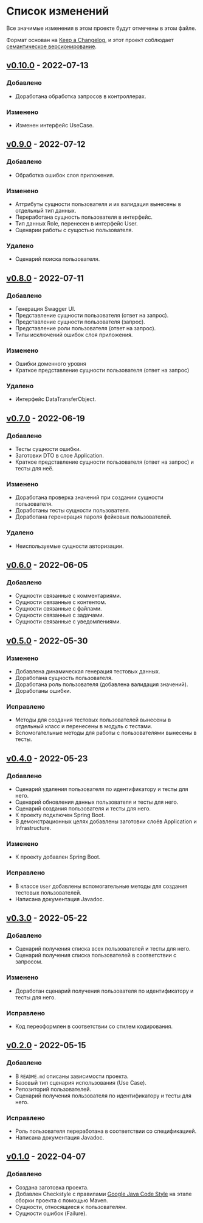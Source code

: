 # Список изменений
Все значимые изменения в этом проекте будут отмечены в этом файле.

Формат основан на [Keep a Changelog](https://keepachangelog.com/ru/1.0.0/),
и этот проект соблюдает [семантическое версионирование](https://semver.org/spec/v2.0.0.html).

## [v0.10.0] - 2022-07-13

### Добавлено
- Доработана обработка запросов в контроллерах.

### Изменено
- Изменен интерфейс UseCase.

## [v0.9.0] - 2022-07-12

### Добавлено
- Обработка ошибок слоя приложения.

### Изменено
- Аттрибуты сущности пользователя и их валидация вынесены в отдельный тип данных.
- Переработана сущность пользователя в интерфейс.
- Тип данных Role, перенесен в интерфейс User.
- Сценарии работы с сущостью пользователя.

### Удалено
- Сценарий поиска пользователя.


## [v0.8.0] - 2022-07-11

### Добавлено
- Генерация Swagger UI.
- Представление сущности пользователя (ответ на запрос).
- Представление сущности пользователя (запрос).
- Представление роли пользователя (ответ на запрос).
- Типы исключений ошибок слоя приложения.

### Изменено
- Ошибки доменного уровня
- Краткое представление сущности пользователя (ответ на запрос)

### Удалено
- Интерфейс DataTransferObject<EntityT>.


## [v0.7.0] - 2022-06-19

### Добавлено
- Тесты сущности ошибки.
- Заготовки DTO в слое Application.
- Краткое представление сущности пользователя (ответ на запрос) и тесты для неё.


### Изменено
- Доработана проверка значений при создании сущности пользователя.
- Доработаны тесты сущности пользователя.
- Доработана геренерация пароля фейковых пользователей.

### Удалено
- Неиспользуемые сущности авторизации.


## [v0.6.0] - 2022-06-05

### Добавлено
- Сущности связанные с комментариями.
- Сущности связанные с контентом.
- Сущности связанные с файлами.
- Сущности связанные с задачами.
- Сущности связанные с уведомлениями.


## [v0.5.0] - 2022-05-30

### Изменено
- Добавлена динамическая генерация тестовых данных.
- Доработана сущность пользователя.
- Доработана роль пользователя (добавлена валидация значений).
- Доработаны ошибки.

### Исправлено
- Методы для создания тестовых пользователей вынесены в отдельный класс и перенесены в модуль с тестами.
- Вспомогательные методы для работы с пользователями вынесены в тесты.


## [v0.4.0] - 2022-05-23

### Добавлено
- Сценарий удаления пользователя по идентификатору и тесты для него.
- Сценарий обновления данных пользователя и тесты для него.
- Сценарий создания пользователя и тесты для него.
- К проекту подключен Spring Boot.
- В демонстрационных целях добавлены заготовки слоёв Application и Infrastructure.

### Изменено
- К проекту добавлен Spring Boot.

### Исправлено
- В классе `User` добавлены вспомогательные методы для создания тестовых пользователей.
- Написана документация Javadoc.


## [v0.3.0] - 2022-05-22

### Добавлено
- Сценарий получения списка всех пользователей и тесты для него.
- Сценарий получения списка пользователей в соответствии с запросом.

### Изменено
- Доработан сценарий получения пользователя по идентификатору и тесты для него.

### Исправлено
- Код переоформлен в соответствии со стилем кодирования.


## [v0.2.0] - 2022-05-15

### Добавлено
- В `README.md` описаны зависимости проекта.
- Базовый тип сценария использования (Use Case).
- Репозиторий пользователей.
- Сценарий получения пользователя по идентификатору и тесты для него.

### Исправлено
- Роль пользователя переработана в соответствии со спецификацией.
- Написана документация Javadoc.


## [v0.1.0] - 2022-04-07

### Добавлено
- Создана заготовка проекта.
- Добавлен Checkstyle с правилами [Google Java Code Style](https://google.github.io/styleguide/javaguide.html) на этапе сборки проекта с помощью Maven.
- Сущности, относящиеся к пользователям.
- Сущности ошибок (Failure).

[v0.1.0]: https://gitlab.study.htc-cs.com/root/java/java-22-1/-/compare/yaroslav.tarakanov-v0.0.0...yaroslav.tarakanov-v0.1.0
[v0.2.0]: https://gitlab.study.htc-cs.com/root/java/java-22-1/-/compare/yaroslav.tarakanov-v0.1.0...yaroslav.tarakanov-v0.2.0
[v0.3.0]: https://gitlab.study.htc-cs.com/root/java/java-22-1/-/compare/yaroslav.tarakanov-v0.2.0...yaroslav.tarakanov-v0.3.0
[v0.4.0]: https://gitlab.study.htc-cs.com/root/java/java-22-1/-/compare/yaroslav.tarakanov-v0.3.0...yaroslav.tarakanov-v0.4.0
[v0.5.0]: https://gitlab.study.htc-cs.com/root/java/java-22-1/-/compare/yaroslav.tarakanov-v0.4.0...yaroslav.tarakanov-v0.5.0
[v0.6.0]: https://gitlab.study.htc-cs.com/root/java/java-22-1/-/compare/yaroslav.tarakanov-v0.5.0...yaroslav.tarakanov-v0.6.0
[v0.7.0]: https://gitlab.study.htc-cs.com/root/java/java-22-1/-/compare/yaroslav.tarakanov-v0.6.0...yaroslav.tarakanov-v0.7.0
[v0.8.0]: https://gitlab.study.htc-cs.com/root/java/java-22-1/-/compare/yaroslav.tarakanov-v0.7.0...yaroslav.tarakanov-v0.8.0
[v0.9.0]: https://gitlab.study.htc-cs.com/root/java/java-22-1/-/compare/yaroslav.tarakanov-v0.8.0...yaroslav.tarakanov-v0.9.0
[v0.10.0]: https://gitlab.study.htc-cs.com/root/java/java-22-1/-/compare/yaroslav.tarakanov-v0.9.0...yaroslav.tarakanov-v0.10.0
